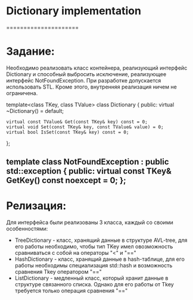 # Dictionary implementation
=====================
# Задание:
Необходимо реализовать класс контейнера, реализующий интерфейс Dictionary и способный выбросить исключение, реализующее интерфейс NotFoundException.
При разработке допускается использовать STL. Кроме этого, внутренняя реализация ничем не ограничена.

template<class TKey, class TValue>
class Dictionary
{
public:
    virtual ~Dictionary() = default;

    virtual const TValue& Get(const TKey& key) const = 0;
    virtual void Set(const TKey& key, const TValue& value) = 0;
    virtual bool IsSet(const TKey& key) const = 0;
};

template<class TKey>
class NotFoundException : public std::exception
{
public:
    virtual const TKey& GetKey() const noexcept = 0;
};
---
# Релизация:
Для интерфейса были реализованы 3 класса, каждый со своими особенностями:
* TreeDictionary - класс, хранящий данные в структуре AVL-tree, для его работы необходимо, чтобы тип TKey имел овозможность сравниваться с собой на операторы "<" и "=="
* HashDictionary - класс, хранящий данные в hash-таблице, для его работы необходимы специализация std::hash<TKey> и возможность сравнения Tkey оператором "=="
* ListDictionary - медленный класс, который хранит данные в структуре связанного списка. Однако для его работы от Tkey требуется только операция сравнения "=="
